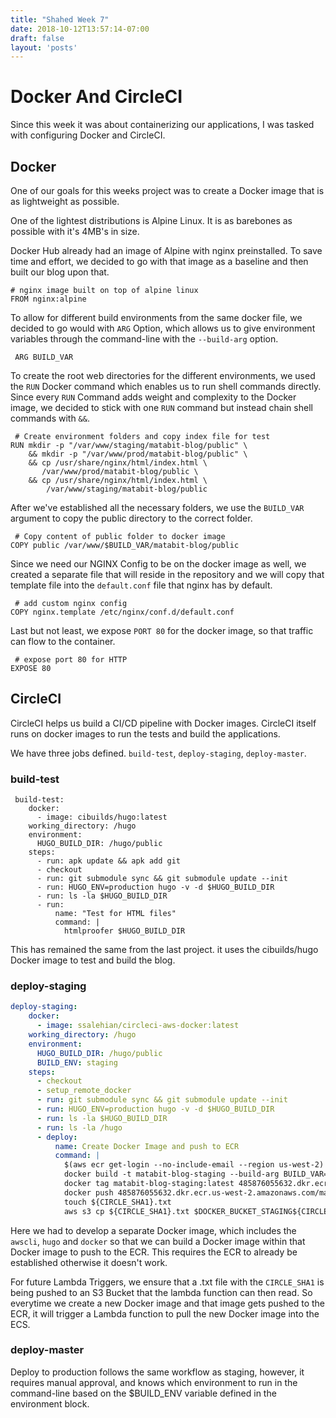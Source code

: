 ```yaml
---
title: "Shahed Week 7"
date: 2018-10-12T13:57:14-07:00
draft: false
layout: 'posts'
---
```


# Docker And CircleCI

Since this week it was about containerizing our applications, I was tasked with configuring Docker and CircleCI.

## Docker

One of our goals for this weeks project was to create a Docker image that is as lightweight as possible.

One of the lightest distributions is Alpine Linux.
It is as barebones as possible with it's 4MB's in size.

Docker Hub already had an image of Alpine with nginx preinstalled. To save time and effort, we decided to go with that image as a baseline and then built our blog upon that.

```Docker
# nginx image built on top of alpine linux
FROM nginx:alpine
```

To allow for different build environments from the same docker file, we decided to go would with `ARG` Option, which allows us to give environment variables through the command-line with the `--build-arg` option.

```Docker
 ARG BUILD_VAR
```


To create the root web directories for the different environments, we used the `RUN` Docker command which enables us to run shell commands directly. Since every `RUN` Command adds weight and complexity to the Docker image, we decided to stick with one `RUN` command but instead chain shell commands with `&&`.

```Docker
 # Create environment folders and copy index file for test
RUN mkdir -p "/var/www/staging/matabit-blog/public" \
    && mkdir -p "/var/www/prod/matabit-blog/public" \
    && cp /usr/share/nginx/html/index.html \
       /var/www/prod/matabit-blog/public \
    && cp /usr/share/nginx/html/index.html \
        /var/www/staging/matabit-blog/public
```

After we've established all the necessary folders, we use the `BUILD_VAR` argument to copy the public directory to the correct folder.

```Docker
 # Copy content of public folder to docker image
COPY public /var/www/$BUILD_VAR/matabit-blog/public
```

Since we need our NGINX Config to be on the docker image as well, we created a separate file that will reside in the repository and we will copy that template file into the `default.conf` file that nginx has by default.
```Docker
 # add custom nginx config
COPY nginx.template /etc/nginx/conf.d/default.conf
```

Last but not least, we expose `PORT 80` for the docker image, so that traffic can flow to the container.
```Docker
 # expose port 80 for HTTP
EXPOSE 80
```


## CircleCI

CircleCI helps us build a CI/CD pipeline with Docker images.
CircleCI itself runs on docker images to run the tests and build the applications. 

We have three jobs defined.
`build-test`, `deploy-staging`, `deploy-master`.


### build-test
```YML
 build-test:
    docker:
      - image: cibuilds/hugo:latest
    working_directory: /hugo
    environment:
      HUGO_BUILD_DIR: /hugo/public
    steps:
      - run: apk update && apk add git
      - checkout
      - run: git submodule sync && git submodule update --init
      - run: HUGO_ENV=production hugo -v -d $HUGO_BUILD_DIR
      - run: ls -la $HUGO_BUILD_DIR
      - run:
          name: "Test for HTML files"
          command: |
            htmlproofer $HUGO_BUILD_DIR
```    
This has remained the same from the last project. it uses the cibuilds/hugo Docker image to test and build the blog.


### deploy-staging
```YAML
deploy-staging:
    docker:
      - image: ssalehian/circleci-aws-docker:latest
    working_directory: /hugo
    environment:
      HUGO_BUILD_DIR: /hugo/public
      BUILD_ENV: staging
    steps:
      - checkout
      - setup_remote_docker
      - run: git submodule sync && git submodule update --init
      - run: HUGO_ENV=production hugo -v -d $HUGO_BUILD_DIR
      - run: ls -la $HUGO_BUILD_DIR
      - run: ls -la /hugo
      - deploy:
          name: Create Docker Image and push to ECR
          command: |
            $(aws ecr get-login --no-include-email --region us-west-2)
            docker build -t matabit-blog-staging --build-arg BUILD_VAR=$BUILD_ENV .
            docker tag matabit-blog-staging:latest 485876055632.dkr.ecr.us-west-2.amazonaws.com/matabit-ecr:staging
            docker push 485876055632.dkr.ecr.us-west-2.amazonaws.com/matabit-ecr:staging
            touch ${CIRCLE_SHA1}.txt
            aws s3 cp ${CIRCLE_SHA1}.txt $DOCKER_BUCKET_STAGING${CIRCLE_SHA1}.txt
```

Here we had to develop a separate Docker image, which includes the `awscli`, `hugo` and `docker` so that we can build a Docker image within that Docker image to push to the ECR. This requires the ECR to already be established otherwise it doesn't work.

For future Lambda Triggers, we ensure that a .txt file with the `CIRCLE_SHA1` is being pushed to an S3 Bucket that the lambda function can then read. So everytime we create a new Docker image and that image gets pushed to the ECR, it will trigger a Lambda function to pull the new Docker image into the ECS.

### deploy-master

Deploy to production follows the same workflow as staging, however, it requires manual approval, and knows which environment to run in the command-line based on the $BUILD_ENV variable defined in the environment block.

